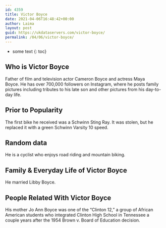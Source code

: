 ```yaml
---
id: 4359
title: Victor Boyce
date: 2021-04-06T16:48:42+00:00
author: Laima
layout: post
guid: https://ukdataservers.com/victor-boyce/
permalink: /04/06/victor-boyce/
---
```


* some text
{: toc}


## Who is Victor Boyce
                  
                  
                  
Father of film and television actor Cameron Boyce and actress Maya Boyce. He has over 700,000 followers on Instagram, where he posts family pictures including tributes to his late son and other pictures from his day-to-day life.
                  
              
            
              
            
                
                
                
## Prior to Popularity
                  
                  
                  
The first bike he received was a Schwinn Sting Ray. It was stolen, but he replaced it with a green Schwinn Varsity 10 speed. 
                  
              
            
              
            
                
                
                
## Random data
                  
                  
                  
He is a cyclist who enjoys road riding and mountain biking.
                  
              
            
              
            
                
                
                
## Family & Everyday Life of Victor Boyce
                  
                  
                  
He married Libby Boyce. 
                  
              
            
              
            
                
                
                
## People Related With Victor Boyce
                  
                  
                  
His mother Jo Ann Boyce was one of the &#8220;Clinton 12,&#8221; a group of African American students who integrated Clinton High School in Tennessee a couple years after the 1954 Brown v. Board of Education decision. 
                  
              
            
              
            
                
              
            
              
              
            
            
              
            
          
          
          